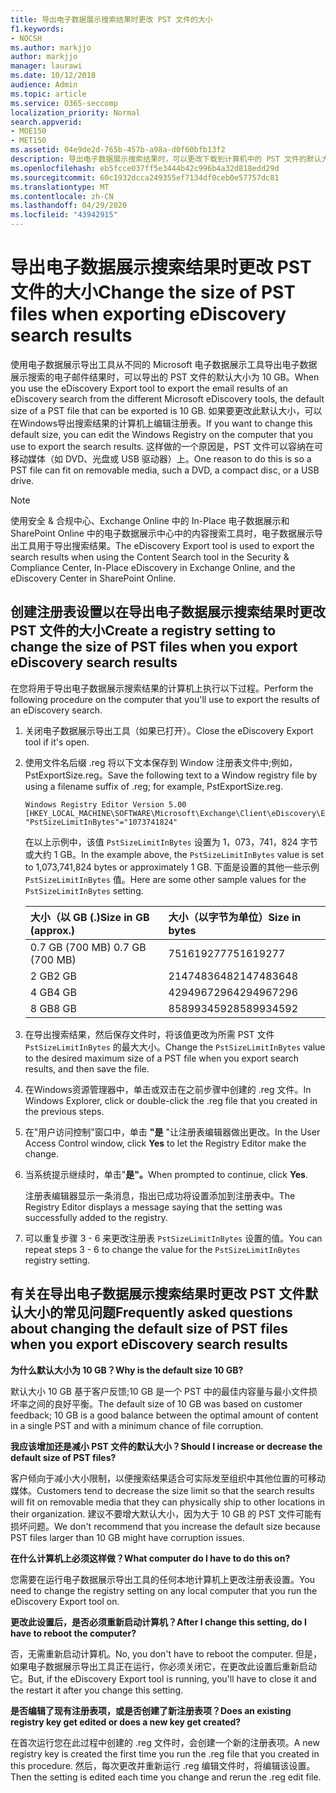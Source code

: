 ```yaml
---
title: 导出电子数据展示搜索结果时更改 PST 文件的大小
f1.keywords:
- NOCSH
ms.author: markjjo
author: markjjo
manager: laurawi
ms.date: 10/12/2018
audience: Admin
ms.topic: article
ms.service: O365-seccomp
localization_priority: Normal
search.appverid:
- MOE150
- MET150
ms.assetid: 04e9de2d-765b-457b-a98a-d0f60bfb13f2
description: 导出电子数据展示搜索结果时，可以更改下载到计算机中的 PST 文件的默认大小。
ms.openlocfilehash: eb5fcce037ff5e3444b42c996b4a32d818edd29d
ms.sourcegitcommit: 60c1932dcca249355ef7134df0ceb0e57757dc81
ms.translationtype: MT
ms.contentlocale: zh-CN
ms.lasthandoff: 04/29/2020
ms.locfileid: "43942915"
---
```

# <a name="change-the-size-of-pst-files-when-exporting-ediscovery-search-results"></a><span data-ttu-id="39b2c-103">导出电子数据展示搜索结果时更改 PST 文件的大小</span><span class="sxs-lookup"><span data-stu-id="39b2c-103">Change the size of PST files when exporting eDiscovery search results</span></span>

<span data-ttu-id="39b2c-104">使用电子数据展示导出工具从不同的 Microsoft 电子数据展示工具导出电子数据展示搜索的电子邮件结果时，可以导出的 PST 文件的默认大小为 10 GB。</span><span class="sxs-lookup"><span data-stu-id="39b2c-104">When you use the eDiscovery Export tool to export the email results of an eDiscovery search from the different Microsoft eDiscovery tools, the default size of a PST file that can be exported is 10 GB.</span></span> <span data-ttu-id="39b2c-105">如果要更改此默认大小，可以在Windows导出搜索结果的计算机上编辑注册表。</span><span class="sxs-lookup"><span data-stu-id="39b2c-105">If you want to change this default size, you can edit the Windows Registry on the computer that you use to export the search results.</span></span> <span data-ttu-id="39b2c-106">这样做的一个原因是，PST 文件可以容纳在可移动媒体（如 DVD、光盘或 USB 驱动器）上。</span><span class="sxs-lookup"><span data-stu-id="39b2c-106">One reason to do this is so a PST file can fit on removable media, such a DVD, a compact disc, or a USB drive.</span></span> 
  
> [!NOTE]
> <span data-ttu-id="39b2c-107">使用安全 & 合规中心、Exchange Online 中的 In-Place 电子数据展示和 SharePoint Online 中的电子数据展示中心中的内容搜索工具时，电子数据展示导出工具用于导出搜索结果。</span><span class="sxs-lookup"><span data-stu-id="39b2c-107">The eDiscovery Export tool is used to export the search results when using the Content Search tool in the Security & Compliance Center, In-Place eDiscovery in Exchange Online, and the eDiscovery Center in SharePoint Online.</span></span>
  
## <a name="create-a-registry-setting-to-change-the-size-of-pst-files-when-you-export-ediscovery-search-results"></a><span data-ttu-id="39b2c-108">创建注册表设置以在导出电子数据展示搜索结果时更改 PST 文件的大小</span><span class="sxs-lookup"><span data-stu-id="39b2c-108">Create a registry setting to change the size of PST files when you export eDiscovery search results</span></span>

<span data-ttu-id="39b2c-109">在您将用于导出电子数据展示搜索结果的计算机上执行以下过程。</span><span class="sxs-lookup"><span data-stu-id="39b2c-109">Perform the following procedure on the computer that you'll use to export the results of an eDiscovery search.</span></span>
  
1. <span data-ttu-id="39b2c-110">关闭电子数据展示导出工具（如果已打开）。</span><span class="sxs-lookup"><span data-stu-id="39b2c-110">Close the eDiscovery Export tool if it's open.</span></span> 
    
2. <span data-ttu-id="39b2c-111">使用文件名后缀 .reg 将以下文本保存到 Window 注册表文件中;例如，PstExportSize.reg。</span><span class="sxs-lookup"><span data-stu-id="39b2c-111">Save the following text to a Window registry file by using a filename suffix of .reg; for example, PstExportSize.reg.</span></span> 
    
    ```text
    Windows Registry Editor Version 5.00
    [HKEY_LOCAL_MACHINE\SOFTWARE\Microsoft\Exchange\Client\eDiscovery\ExportTool]
    "PstSizeLimitInBytes"="1073741824"
    ```

    <span data-ttu-id="39b2c-112">在以上示例中，该值  `PstSizeLimitInBytes` 设置为 1，073，741，824 字节或大约 1 GB。</span><span class="sxs-lookup"><span data-stu-id="39b2c-112">In the example above, the  `PstSizeLimitInBytes` value is set to 1,073,741,824 bytes or approximately 1 GB.</span></span> <span data-ttu-id="39b2c-113">下面是设置的其他一些示例  `PstSizeLimitInBytes` 值。</span><span class="sxs-lookup"><span data-stu-id="39b2c-113">Here are some other sample values for the  `PstSizeLimitInBytes` setting.</span></span> 
    
    |<span data-ttu-id="39b2c-114">**大小（以 GB (.)**</span><span class="sxs-lookup"><span data-stu-id="39b2c-114">**Size in GB (approx.)**</span></span>|<span data-ttu-id="39b2c-115">**大小（以字节为单位）**</span><span class="sxs-lookup"><span data-stu-id="39b2c-115">**Size in bytes**</span></span>|
    |:-----|:-----|
    |<span data-ttu-id="39b2c-116">0.7 GB (700 MB) </span><span class="sxs-lookup"><span data-stu-id="39b2c-116">0.7 GB (700 MB)</span></span>  <br/> |<span data-ttu-id="39b2c-117">751619277</span><span class="sxs-lookup"><span data-stu-id="39b2c-117">751619277</span></span>  <br/> |
    |<span data-ttu-id="39b2c-118">2 GB</span><span class="sxs-lookup"><span data-stu-id="39b2c-118">2 GB</span></span>  <br/> |<span data-ttu-id="39b2c-119">2147483648</span><span class="sxs-lookup"><span data-stu-id="39b2c-119">2147483648</span></span>  <br/> |
    |<span data-ttu-id="39b2c-120">4 GB</span><span class="sxs-lookup"><span data-stu-id="39b2c-120">4 GB</span></span>  <br/> |<span data-ttu-id="39b2c-121">4294967296</span><span class="sxs-lookup"><span data-stu-id="39b2c-121">4294967296</span></span>  <br/> |
    |<span data-ttu-id="39b2c-122">8 GB</span><span class="sxs-lookup"><span data-stu-id="39b2c-122">8 GB</span></span>  <br/> |<span data-ttu-id="39b2c-123">8589934592</span><span class="sxs-lookup"><span data-stu-id="39b2c-123">8589934592</span></span>  <br/> |
   
3. <span data-ttu-id="39b2c-124">在导出搜索结果，然后保存文件时，将该值更改为所需 PST 文件 `PstSizeLimitInBytes` 的最大大小。</span><span class="sxs-lookup"><span data-stu-id="39b2c-124">Change the `PstSizeLimitInBytes` value to the desired maximum size of a PST file when you export search results, and then save the file.</span></span> 
    
4. <span data-ttu-id="39b2c-125">在Windows资源管理器中，单击或双击在之前步骤中创建的 .reg 文件。</span><span class="sxs-lookup"><span data-stu-id="39b2c-125">In Windows Explorer, click or double-click the .reg file that you created in the previous steps.</span></span>
    
5. <span data-ttu-id="39b2c-126">在"用户访问控制"窗口中，单击 **"是** "让注册表编辑器做出更改。</span><span class="sxs-lookup"><span data-stu-id="39b2c-126">In the User Access Control window, click **Yes** to let the Registry Editor make the change.</span></span> 
    
6. <span data-ttu-id="39b2c-127">当系统提示继续时，单击"**是"。**</span><span class="sxs-lookup"><span data-stu-id="39b2c-127">When prompted to continue, click **Yes**.</span></span>
    
    <span data-ttu-id="39b2c-128">注册表编辑器显示一条消息，指出已成功将设置添加到注册表中。</span><span class="sxs-lookup"><span data-stu-id="39b2c-128">The Registry Editor displays a message saying that the setting was successfully added to the registry.</span></span>
    
7. <span data-ttu-id="39b2c-129">可以重复步骤 3 - 6 来更改注册表  `PstSizeLimitInBytes` 设置的值。</span><span class="sxs-lookup"><span data-stu-id="39b2c-129">You can repeat steps 3 - 6 to change the value for the  `PstSizeLimitInBytes` registry setting.</span></span> 
  
## <a name="frequently-asked-questions-about-changing-the-default-size-of-pst-files-when-you-export-ediscovery-search-results"></a><span data-ttu-id="39b2c-130">有关在导出电子数据展示搜索结果时更改 PST 文件默认大小的常见问题</span><span class="sxs-lookup"><span data-stu-id="39b2c-130">Frequently asked questions about changing the default size of PST files when you export eDiscovery search results</span></span>

 <span data-ttu-id="39b2c-131">**为什么默认大小为 10 GB？**</span><span class="sxs-lookup"><span data-stu-id="39b2c-131">**Why is the default size 10 GB?**</span></span>
  
<span data-ttu-id="39b2c-132">默认大小 10 GB 基于客户反馈;10 GB 是一个 PST 中的最佳内容量与最小文件损坏率之间的良好平衡。</span><span class="sxs-lookup"><span data-stu-id="39b2c-132">The default size of 10 GB was based on customer feedback; 10 GB is a good balance between the optimal amount of content in a single PST and with a minimum chance of file corruption.</span></span>
  
 <span data-ttu-id="39b2c-133">**我应该增加还是减小 PST 文件的默认大小？**</span><span class="sxs-lookup"><span data-stu-id="39b2c-133">**Should I increase or decrease the default size of PST files?**</span></span>
  
<span data-ttu-id="39b2c-134">客户倾向于减小大小限制，以便搜索结果适合可实际发至组织中其他位置的可移动媒体。</span><span class="sxs-lookup"><span data-stu-id="39b2c-134">Customers tend to decrease the size limit so that the search results will fit on removable media that they can physically ship to other locations in their organization.</span></span> <span data-ttu-id="39b2c-135">建议不要增大默认大小，因为大于 10 GB 的 PST 文件可能有损坏问题。</span><span class="sxs-lookup"><span data-stu-id="39b2c-135">We don't recommend that you increase the default size because PST files larger than 10 GB might have corruption issues.</span></span>
  
 <span data-ttu-id="39b2c-136">**在什么计算机上必须这样做？**</span><span class="sxs-lookup"><span data-stu-id="39b2c-136">**What computer do I have to do this on?**</span></span>
  
<span data-ttu-id="39b2c-137">您需要在运行电子数据展示导出工具的任何本地计算机上更改注册表设置。</span><span class="sxs-lookup"><span data-stu-id="39b2c-137">You need to change the registry setting on any local computer that you run the eDiscovery Export tool on.</span></span>
  
 <span data-ttu-id="39b2c-138">**更改此设置后，是否必须重新启动计算机？**</span><span class="sxs-lookup"><span data-stu-id="39b2c-138">**After I change this setting, do I have to reboot the computer?**</span></span>
  
<span data-ttu-id="39b2c-139">否，无需重新启动计算机。</span><span class="sxs-lookup"><span data-stu-id="39b2c-139">No, you don't have to reboot the computer.</span></span> <span data-ttu-id="39b2c-140">但是，如果电子数据展示导出工具正在运行，你必须关闭它，在更改此设置后重新启动它。</span><span class="sxs-lookup"><span data-stu-id="39b2c-140">But, if the eDiscovery Export tool is running, you'll have to close it and the restart it after you change this setting.</span></span>
  
 <span data-ttu-id="39b2c-141">**是否编辑了现有注册表项，或是否创建了新注册表项？**</span><span class="sxs-lookup"><span data-stu-id="39b2c-141">**Does an existing registry key get edited or does a new key get created?**</span></span>
  
<span data-ttu-id="39b2c-142">在首次运行您在此过程中创建的 .reg 文件时，会创建一个新的注册表项。</span><span class="sxs-lookup"><span data-stu-id="39b2c-142">A new registry key is created the first time you run the .reg file that you created in this procedure.</span></span> <span data-ttu-id="39b2c-143">然后，每次更改并重新运行 .reg 编辑文件时，将编辑该设置。</span><span class="sxs-lookup"><span data-stu-id="39b2c-143">Then the setting is edited each time you change and rerun the .reg edit file.</span></span>
